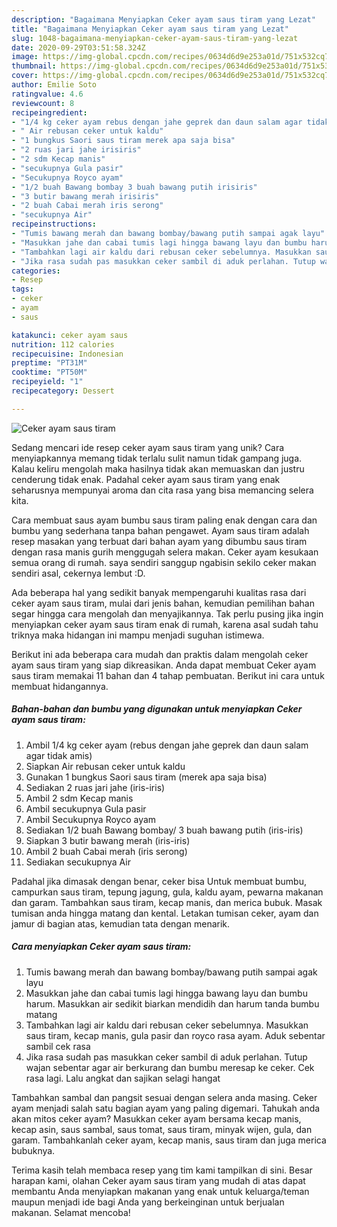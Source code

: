 ```yaml
---
description: "Bagaimana Menyiapkan Ceker ayam saus tiram yang Lezat"
title: "Bagaimana Menyiapkan Ceker ayam saus tiram yang Lezat"
slug: 1048-bagaimana-menyiapkan-ceker-ayam-saus-tiram-yang-lezat
date: 2020-09-29T03:51:58.324Z
image: https://img-global.cpcdn.com/recipes/0634d6d9e253a01d/751x532cq70/ceker-ayam-saus-tiram-foto-resep-utama.jpg
thumbnail: https://img-global.cpcdn.com/recipes/0634d6d9e253a01d/751x532cq70/ceker-ayam-saus-tiram-foto-resep-utama.jpg
cover: https://img-global.cpcdn.com/recipes/0634d6d9e253a01d/751x532cq70/ceker-ayam-saus-tiram-foto-resep-utama.jpg
author: Emilie Soto
ratingvalue: 4.6
reviewcount: 8
recipeingredient:
- "1/4 kg ceker ayam rebus dengan jahe geprek dan daun salam agar tidak amis"
- " Air rebusan ceker untuk kaldu"
- "1 bungkus Saori saus tiram merek apa saja bisa"
- "2 ruas jari jahe irisiris"
- "2 sdm Kecap manis"
- "secukupnya Gula pasir"
- "Secukupnya Royco ayam"
- "1/2 buah Bawang bombay 3 buah bawang putih irisiris"
- "3 butir bawang merah irisiris"
- "2 buah Cabai merah iris serong"
- "secukupnya Air"
recipeinstructions:
- "Tumis bawang merah dan bawang bombay/bawang putih sampai agak layu"
- "Masukkan jahe dan cabai tumis lagi hingga bawang layu dan bumbu harum. Masukkan air sedikit biarkan mendidih dan harum tanda bumbu matang"
- "Tambahkan lagi air kaldu dari rebusan ceker sebelumnya. Masukkan saus tiram, kecap manis, gula pasir dan royco rasa ayam. Aduk sebentar sambil cek rasa"
- "Jika rasa sudah pas masukkan ceker sambil di aduk perlahan. Tutup wajan sebentar agar air berkurang dan bumbu meresap ke ceker. Cek rasa lagi. Lalu angkat dan sajikan selagi hangat"
categories:
- Resep
tags:
- ceker
- ayam
- saus

katakunci: ceker ayam saus 
nutrition: 112 calories
recipecuisine: Indonesian
preptime: "PT31M"
cooktime: "PT50M"
recipeyield: "1"
recipecategory: Dessert

---
```



![Ceker ayam saus tiram](https://img-global.cpcdn.com/recipes/0634d6d9e253a01d/751x532cq70/ceker-ayam-saus-tiram-foto-resep-utama.jpg)

Sedang mencari ide resep ceker ayam saus tiram yang unik? Cara menyiapkannya memang tidak terlalu sulit namun tidak gampang juga. Kalau keliru mengolah maka hasilnya tidak akan memuaskan dan justru cenderung tidak enak. Padahal ceker ayam saus tiram yang enak seharusnya mempunyai aroma dan cita rasa yang bisa memancing selera kita.

Cara membuat saus ayam bumbu saus tiram paling enak dengan cara dan bumbu yang sederhana tanpa bahan pengawet. Ayam saus tiram adalah resep masakan yang terbuat dari bahan ayam yang dibumbu saus tiram dengan rasa manis gurih menggugah selera makan. Ceker ayam kesukaan semua orang di rumah. saya sendiri sanggup ngabisin sekilo ceker makan sendiri asal, cekernya lembut :D.

Ada beberapa hal yang sedikit banyak mempengaruhi kualitas rasa dari ceker ayam saus tiram, mulai dari jenis bahan, kemudian pemilihan bahan segar hingga cara mengolah dan menyajikannya. Tak perlu pusing jika ingin menyiapkan ceker ayam saus tiram enak di rumah, karena asal sudah tahu triknya maka hidangan ini mampu menjadi suguhan istimewa.


Berikut ini ada beberapa cara mudah dan praktis dalam mengolah ceker ayam saus tiram yang siap dikreasikan. Anda dapat membuat Ceker ayam saus tiram memakai 11 bahan dan 4 tahap pembuatan. Berikut ini cara untuk membuat hidangannya.

<!--inarticleads1-->

##### Bahan-bahan dan bumbu yang digunakan untuk menyiapkan Ceker ayam saus tiram:

1. Ambil 1/4 kg ceker ayam (rebus dengan jahe geprek dan daun salam agar tidak amis)
1. Siapkan  Air rebusan ceker untuk kaldu
1. Gunakan 1 bungkus Saori saus tiram (merek apa saja bisa)
1. Sediakan 2 ruas jari jahe (iris-iris)
1. Ambil 2 sdm Kecap manis
1. Ambil secukupnya Gula pasir
1. Ambil Secukupnya Royco ayam
1. Sediakan 1/2 buah Bawang bombay/ 3 buah bawang putih (iris-iris)
1. Siapkan 3 butir bawang merah (iris-iris)
1. Ambil 2 buah Cabai merah (iris serong)
1. Sediakan secukupnya Air


Padahal jika dimasak dengan benar, ceker bisa Untuk membuat bumbu, campurkan saus tiram, tepung jagung, gula, kaldu ayam, pewarna makanan dan garam. Tambahkan saus tiram, kecap manis, dan merica bubuk. Masak tumisan anda hingga matang dan kental. Letakan tumisan ceker, ayam dan jamur di bagian atas, kemudian tata dengan menarik. 

<!--inarticleads2-->

##### Cara menyiapkan Ceker ayam saus tiram:

1. Tumis bawang merah dan bawang bombay/bawang putih sampai agak layu
1. Masukkan jahe dan cabai tumis lagi hingga bawang layu dan bumbu harum. Masukkan air sedikit biarkan mendidih dan harum tanda bumbu matang
1. Tambahkan lagi air kaldu dari rebusan ceker sebelumnya. Masukkan saus tiram, kecap manis, gula pasir dan royco rasa ayam. Aduk sebentar sambil cek rasa
1. Jika rasa sudah pas masukkan ceker sambil di aduk perlahan. Tutup wajan sebentar agar air berkurang dan bumbu meresap ke ceker. Cek rasa lagi. Lalu angkat dan sajikan selagi hangat


Tambahkan sambal dan pangsit sesuai dengan selera anda masing. Ceker ayam menjadi salah satu bagian ayam yang paling digemari. Tahukah anda akan mitos ceker ayam? Masukkan ceker ayam bersama kecap manis, kecap asin, saus sambal, saus tomat, saus tiram, minyak wijen, gula, dan garam. Tambahkanlah ceker ayam, kecap manis, saus tiram dan juga merica bubuknya. 

Terima kasih telah membaca resep yang tim kami tampilkan di sini. Besar harapan kami, olahan Ceker ayam saus tiram yang mudah di atas dapat membantu Anda menyiapkan makanan yang enak untuk keluarga/teman maupun menjadi ide bagi Anda yang berkeinginan untuk berjualan makanan. Selamat mencoba!
